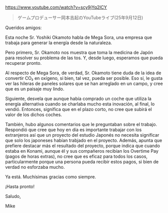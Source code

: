 https://www.youtube.com/watch?v=scy9jYq2ICY

> ゲームプロデューサー岡本吉起のYouTubeライブ(25年9月12日)

Queridos amigos:

Esta noche Sr. Yoshiki Okamoto habla de Mega Sora, una empresa que trabaja para generar la energía desde la naturaleza. 

Pero primero, Sr. Okamoto nos muestra que toma la medicina de Japón para resolver su problema de las tos. Y, desde luego, esperamos que pueda recuperar pronto.

Al respecto de Mega Sora, de verdad, Sr. Okamoto tiene duda de la idea de convertir CO₂ en oxígeno, si bien, tal vez, pueda ser posible. Eso sí, le gusta ver las hileras de paneles solares que se han arreglado en un campo, y cree que es un paisaje muy lindo.

Siguiente, desvela que aunque había comprado un coche que utiliza la energía alternativa cuando se charlaba mucho esta inovación, al final, lo vendió. Entonces, significa que en el plazo corto, no cree que subirá el valor de los dichos coches.

También, hubo algunos comentarios que le preguntaban sobre el trabajo. Respondió que cree que hoy en día es importante trabajar con los extranjeros así que un proyecto del estudio Japonés no necesita significar que solo los japoneses habían trabjado en el proyecto. Además, apunta que prefiere destacar más el resultado del proyecto, porque indica que cuando estaba en Konami, aunque él y sus compañeros recibían los Overtime Pay (pagos de horas extras), no cree que es eficaz para todos los casos, particularmente porque una persona pueda recibir estos pagos, si bien de verdad no esforzaba mucho.

Ya está. Muchísimas gracias como siempre.

¡Hasta pronto!

Saludo,

Mike
